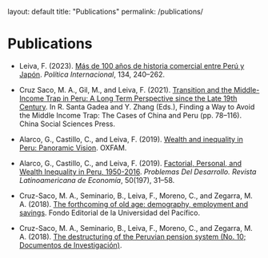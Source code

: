 layout: default
title: "Publications"
permalink: /publications/

# Publications

- Leiva, F. (2023). [Más de 100 años de historia comercial entre Perú y Japón](https://revista.adp.edu.pe/index.php/RPI/article/view/103). *Política Internacional*, 134, 240–262.

- Cruz Saco, M. A., Gil, M., and Leiva, F. (2021). [Transition and the Middle-Income Trap in Peru: A Long Term Perspective since the Late 19th Century](https://bit.ly/3GWDeSz). In R. Santa Gadea and Y. Zhang (Eds.), Finding a Way to Avoid the Middle Income Trap: The Cases of China and Peru (pp. 78–116). China Social Sciences Press.

- Alarco, G., Castillo, C., and Leiva, F. (2019). [Wealth and inequality in Peru: Panoramic Vision](https://bit.ly/3J5fYDJ). OXFAM.

- Alarco, G., Castillo, C., and Leiva, F. (2019). [Factorial, Personal, and Wealth Inequality in Peru, 1950-2016](https://bit.ly/32gbmK6). *Problemas Del Desarrollo. Revista Latinoamericana de Economía*, 50(197), 31–58.

- Cruz-Saco, M. A., Seminario, B., Leiva, F., Moreno, C., and Zegarra, M. A. (2018). [The forthcoming of old age: demography, employment and savings](https://bit.ly/3pl0V17). Fondo Editorial de la Universidad del Pacífico.

- Cruz-Saco, M. A., Seminario, B., Leiva, F., Moreno, C., and Zegarra, M. A. (2018). [The destructuring of the Peruvian pension system (No. 10; Documentos de Investigación)](https://bit.ly/3stgghI).
